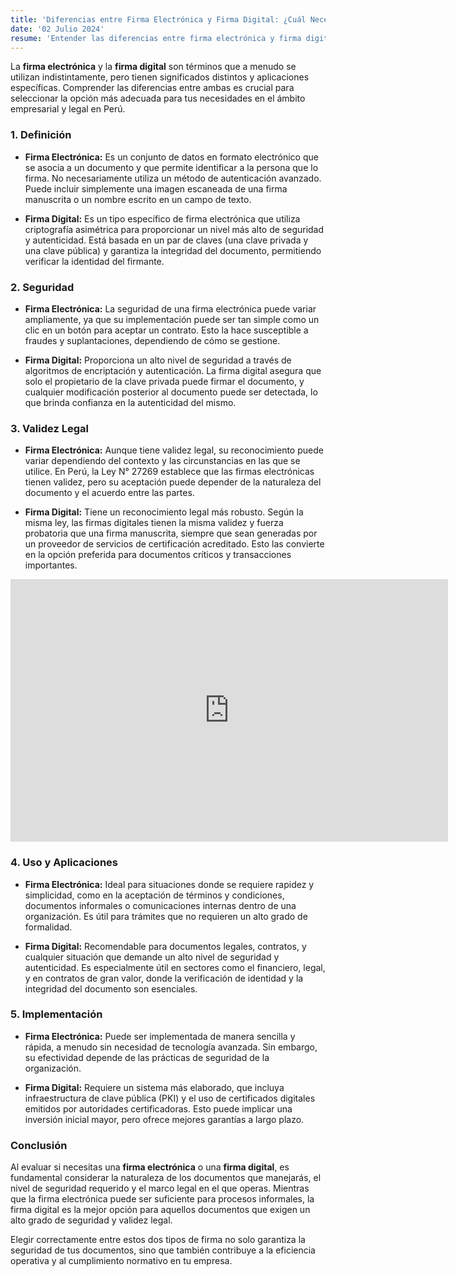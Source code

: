 ```yaml
---
title: 'Diferencias entre Firma Electrónica y Firma Digital: ¿Cuál Necesitas?'
date: '02 Julio 2024'
resume: 'Entender las diferencias entre firma electrónica y firma digital es esencial para elegir la opción adecuada para tus necesidades comerciales y legales en Perú.'
---
```


La **firma electrónica** y la **firma digital** son términos que a menudo se utilizan indistintamente, pero tienen significados distintos y aplicaciones específicas. Comprender las diferencias entre ambas es crucial para seleccionar la opción más adecuada para tus necesidades en el ámbito empresarial y legal en Perú.


### 1. **Definición**

- **Firma Electrónica:** Es un conjunto de datos en formato electrónico que se asocia a un documento y que permite identificar a la persona que lo firma. No necesariamente utiliza un método de autenticación avanzado. Puede incluir simplemente una imagen escaneada de una firma manuscrita o un nombre escrito en un campo de texto.

- **Firma Digital:** Es un tipo específico de firma electrónica que utiliza criptografía asimétrica para proporcionar un nivel más alto de seguridad y autenticidad. Está basada en un par de claves (una clave privada y una clave pública) y garantiza la integridad del documento, permitiendo verificar la identidad del firmante.

### 2. **Seguridad**

- **Firma Electrónica:** La seguridad de una firma electrónica puede variar ampliamente, ya que su implementación puede ser tan simple como un clic en un botón para aceptar un contrato. Esto la hace susceptible a fraudes y suplantaciones, dependiendo de cómo se gestione.

- **Firma Digital:** Proporciona un alto nivel de seguridad a través de algoritmos de encriptación y autenticación. La firma digital asegura que solo el propietario de la clave privada puede firmar el documento, y cualquier modificación posterior al documento puede ser detectada, lo que brinda confianza en la autenticidad del mismo.

### 3. **Validez Legal**

- **Firma Electrónica:** Aunque tiene validez legal, su reconocimiento puede variar dependiendo del contexto y las circunstancias en las que se utilice. En Perú, la Ley N° 27269 establece que las firmas electrónicas tienen validez, pero su aceptación puede depender de la naturaleza del documento y el acuerdo entre las partes.

- **Firma Digital:** Tiene un reconocimiento legal más robusto. Según la misma ley, las firmas digitales tienen la misma validez y fuerza probatoria que una firma manuscrita, siempre que sean generadas por un proveedor de servicios de certificación acreditado. Esto las convierte en la opción preferida para documentos críticos y transacciones importantes.
<div class="video-container">
  <iframe
    width="700"
    height="420"
    src="https://www.youtube.com/embed/22dcKOfuKU8"
    frameborder="0"
    allowfullscreen
    title="Diferencias entre Firma Electrónica y Firma Digital"
  ></iframe>
</div>

### 4. **Uso y Aplicaciones**

- **Firma Electrónica:** Ideal para situaciones donde se requiere rapidez y simplicidad, como en la aceptación de términos y condiciones, documentos informales o comunicaciones internas dentro de una organización. Es útil para trámites que no requieren un alto grado de formalidad.

- **Firma Digital:** Recomendable para documentos legales, contratos, y cualquier situación que demande un alto nivel de seguridad y autenticidad. Es especialmente útil en sectores como el financiero, legal, y en contratos de gran valor, donde la verificación de identidad y la integridad del documento son esenciales.

### 5. **Implementación**

- **Firma Electrónica:** Puede ser implementada de manera sencilla y rápida, a menudo sin necesidad de tecnología avanzada. Sin embargo, su efectividad depende de las prácticas de seguridad de la organización.

- **Firma Digital:** Requiere un sistema más elaborado, que incluya infraestructura de clave pública (PKI) y el uso de certificados digitales emitidos por autoridades certificadoras. Esto puede implicar una inversión inicial mayor, pero ofrece mejores garantías a largo plazo.

### Conclusión

Al evaluar si necesitas una **firma electrónica** o una **firma digital**, es fundamental considerar la naturaleza de los documentos que manejarás, el nivel de seguridad requerido y el marco legal en el que operas. Mientras que la firma electrónica puede ser suficiente para procesos informales, la firma digital es la mejor opción para aquellos documentos que exigen un alto grado de seguridad y validez legal.

Elegir correctamente entre estos dos tipos de firma no solo garantiza la seguridad de tus documentos, sino que también contribuye a la eficiencia operativa y al cumplimiento normativo en tu empresa.
